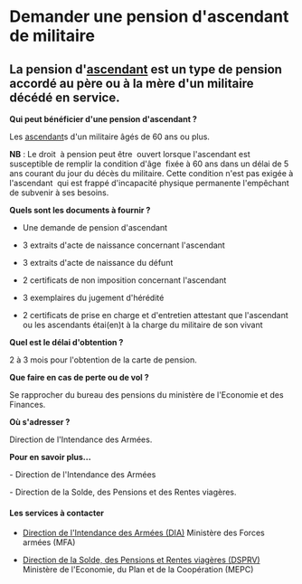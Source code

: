 # Demander une pension d'ascendant de militaire

La pension d'[ascendant](../../../services/ascendant.md) est un type de pension accordé au père ou à la mère d'un militaire décédé en service.
----------------------------------------------------------------------------------------------------------------------------------------------

**Qui peut bénéficier d'une pension d'ascendant ?**  
  
Les [ascendant](../../../services/ascendant.md)s d'un militaire âgés de 60 ans ou plus.

**NB** : Le droit  à pension peut être  ouvert lorsque l'ascendant est susceptible de remplir la condition d'âge  fixée à 60 ans dans un délai de 5 ans courant du jour du décès du militaire. Cette condition n'est pas exigée à l'ascendant  qui est frappé d'incapacité physique permanente l'empêchant de subvenir à ses besoins.  
  
**Quels sont les documents à fournir ?**  

*   Une demande de pension d'ascendant  
    

*   3 extraits d'acte de naissance concernant l'ascendant

*   3 extraits d'acte de naissance du défunt

*   2 certificats de non imposition concernant l'ascendant

*   3 exemplaires du jugement d'hérédité

*   2 certificats de prise en charge et d'entretien attestant que l'ascendant ou les ascendants étai(en)t à la charge du militaire de son vivant  
    

**Quel est le délai d'obtention ?**

2 à 3 mois pour l'obtention de la carte de pension.  
  
**Que faire en cas de perte ou de vol ?**

Se rapprocher du bureau des pensions du ministère de l'Economie et des Finances.  
  
**Où s'adresser ?**  
  
Direction de l'Intendance des Armées.  

**Pour en savoir plus...**

\- Direction de l'Intendance des Armées  

\- Direction de la Solde, des Pensions et des Rentes viagères.

#### Les services à contacter

*   [Direction de l'Intendance des Armées (DIA)](../../../services/direction-de-lintendance-des-armees-dia.md) Ministère des Forces armées (MFA)  
    
*   [Direction de la Solde, des Pensions et Rentes viagères (DSPRV)](../../../services/direction-de-la-solde-des-pensions-et-rentes-viageres-dsprv.md) Ministère de l'Economie, du Plan et de la Coopération (MEPC)